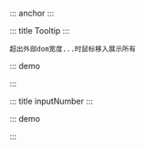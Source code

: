 ::: anchor
:::


::: title Tooltip
:::

`超出外部dom宽度...时鼠标移入展示所有`

::: demo

<template>
  <div>
    <div style="width: 150px">
      <dyy-tooltip content="测试Tooltip宽度超过后问题" placement="top">
        <span>测试Tooltip宽度超过后问题测试Tooltip宽度超过后问题</span>
      </dyy-tooltip>
    </div>
    <dyy-tooltip content="测试Tooltip宽度超过后问题">
      <p>测试Tooltip宽度超过后问题测试Tooltip宽度超过后问题</p>
    </dyy-tooltip>
  </div>
</template>
<script>
  export default {
    data() {
      return {}
    }
  }
</script>

:::

::: title inputNumber
:::

::: demo

<template>
  <el-form :model="form" inline>
    <el-form-item label="数字:4位小数">
      <el-input v-number-input:4 type="number" v-model="form.value" @input="handleInput"/>
    </el-form-item>
    <el-form-item label="数字">
      <el-input v-number-input type="number" v-model="form.value1" @input="handleInput1"/>
    </el-form-item>
<el-form-item label="数字2">
      <el-input v-number-input:2 type="number" v-model="form.value2" @input="handleInput1"/>
    </el-form-item>
    <el-button @click="submit">提交</el-button>
  </el-form>
</template>
<script>
  export default {
    data() {
      return {
        form: {
          value: 0,
          value1: 0,
          value2: 0,
        }
      }
    },
    methods: {
      submit() {
        console.log(this.form.value);
        console.log(this.form.value1)
      },
      handleInput() {
        console.log(this.form.value)
      },
      handleInput1() {
        console.log(this.form.value1)
      }
    }
  }
</script>

<style scope>
  /* chrome */ 
  input::-webkit-outer-spin-button,
  input::-webkit-inner-spin-button { 
      -webkit-appearance: none; 
  }
  /* 火狐浏览器 */
  input[type="number"]{ 
      -moz-appearance: textfield; 
  }
</style>

:::